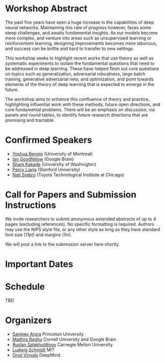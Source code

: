 # Workshop Abstract
The past five years have seen a huge increase in the capabilities of deep neural networks. Maintaining this rate of progress however, faces some steep challenges, and awaits fundamental insights. As our models become more complex, and venture into areas such as unsupervised learning or reinforcement learning, designing improvements becomes more laborious, and success can be brittle and hard to transfer to new settings.

This workshop seeks to highlight recent works that use theory as well as systematic experiments to isolate the fundamental questions that need to be addressed in deep learning. These have helped flesh out core questions on topics such as generalization, adversarial robustness, large batch training, generative adversarial nets, and optimization, and point towards elements of the theory of deep learning that is expected to emerge in the future.

The workshop aims to enhance this confluence of theory and practice, highlighting influential work with these methods, future open directions, and core fundamental problems. There will be an emphasis on discussion, via panels and round tables, to identify future research directions that are promising and tractable.

# Confirmed Speakers
- [Yoshua Bengio](http://www.iro.umontreal.ca/~bengioy/yoshua_en/) (University of Montreal)
- [Ian Goodfellow](http://www.iangoodfellow.com/) (Google Brain)
- [Sham Kakade](https://homes.cs.washington.edu/~sham/) (University of Washington)
- [Percy Liang](https://cs.stanford.edu/~pliang/) (Stanford University)
- [Nati Srebro](http://ttic.uchicago.edu/~nati/) (Toyota Technological Institute at Chicago)

# Call for Papers and Submission Instructions
We invite researchers to submit anonymous extended abstracts of up to 4 pages (excluding references). No specific formatting is required. Authors may use the NIPS style file, or any other style as long as they have standard font size (11pt) and margins (1in).

We will post a link to the submission server here shortly.

# Important Dates


# Schedule
TBD

# Organizers
- [Sanjeev Arora](https://www.cs.princeton.edu/~arora/) Princeton University
- [Maithra Raghu](http://maithraraghu.com/) Cornell University and Google Brain
- [Ruslan Salakhutdinov](http://www.cs.cmu.edu/~rsalakhu/) Carnegie Mellon University
- [Ludwig Schmidt](http://people.csail.mit.edu/ludwigs/) MIT
- [Oriol Vinyals](https://research.google.com/pubs/OriolVinyals.html) DeepMind

